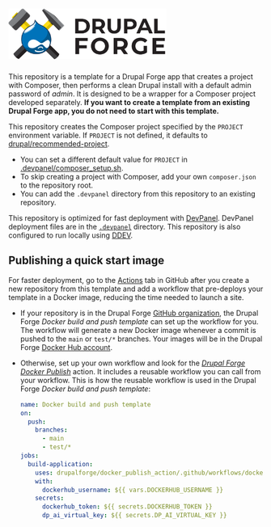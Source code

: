 <h1>
    <a href="https://www.drupalforge.org/">
        <img src="drupalforge.svg" alt="Drupal Forge" height="100px" />
    </a>
</h1>

This repository is a template for a Drupal Forge app that creates a project
with Composer, then performs a clean Drupal install with a default admin
password of _admin_. It is designed to be a wrapper for a Composer project
developed separately. __If you want to create a template from an existing
Drupal Forge app, you do not need to start with this template.__

This repository creates the Composer project specified by the `PROJECT`
environment variable. If `PROJECT` is not defined, it defaults to
[drupal/recommended-project](https://www.drupal.org/docs/develop/using-composer/starting-a-site-using-drupal-composer-project-templates#s-drupalrecommended-project).
- You can set a different default value for `PROJECT` in
  [.devpanel/composer_setup.sh](.devpanel/composer_setup.sh#L10).
- To skip creating a project with Composer, add your own `composer.json` to the
  repository root.
- You can add the `.devpanel` directory from this repository to an existing
  repository.

This repository is optimized for fast deployment with
[DevPanel](https://www.devpanel.com). DevPanel deployment files are in the
[`.devpanel`](.devpanel) directory. This repository is also configured to run
locally using [DDEV](https://ddev.com).


## Publishing a quick start image

For faster deployment, go to the [Actions](../../actions) tab in GitHub after
you create a new repository from this template and add a workflow that
pre-deploys your template in a Docker image, reducing the time needed to launch
a site.
- If your repository is in the Drupal Forge
  [GitHub organization](https://github.com/drupalforge), the Drupal Forge
  _Docker build and push template_ can set up the workflow for you. The
  workflow will generate a new Docker image whenever a commit is pushed to the
  `main` or `test/*` branches. Your images will be in the Drupal Forge
  [Docker Hub account](https://hub.docker.com/u/drupalforge).
- Otherwise, set up your own workflow and look for the
  _[Drupal Forge Docker Publish](https://github.com/marketplace/actions/drupal-forge-docker-publish)_
  action. It includes a reusable workflow you can call from your workflow. This
  is how the reusable workflow is used in the Drupal Forge _Docker build and
  push template_:

  ```yaml
  name: Docker build and push template
  on:
    push:
      branches:
        - main
        - test/*
  jobs:
    build-application:
      uses: drupalforge/docker_publish_action/.github/workflows/docker-publish.yml@main
      with:
        dockerhub_username: ${{ vars.DOCKERHUB_USERNAME }}
      secrets:
        dockerhub_token: ${{ secrets.DOCKERHUB_TOKEN }}
        dp_ai_virtual_key: ${{ secrets.DP_AI_VIRTUAL_KEY }}
  ```
